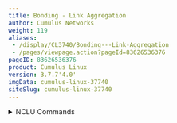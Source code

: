 ```yaml
---
title: Bonding - Link Aggregation
author: Cumulus Networks
weight: 119
aliases:
 - /display/CL3740/Bonding---Link-Aggregation
 - /pages/viewpage.action?pageId=83626536376
pageID: 83626536376
product: Cumulus Linux
version: 3.7.7'4.0'
imgData: cumulus-linux-37740
siteSlug: cumulus-linux-37740
---
```

<details>

Linux bonding provides a method for aggregating multiple network
interfaces (*slaves*) into a single logical bonded interface (*bond*).
Link aggregation is useful for linear scaling of bandwidth, load
balancing, and failover protection.

Cumulus Linux supports two bonding modes:

  - IEEE 802.3ad link aggregation mode, which that allows one or more links to
    to be aggregated together to form a *link aggregation group* (LAG), so
    so that a media access control (MAC) client can treat the link
    aggregation group as if
    it were a single link. IEEE 802.3ad link
    aggregation is the default
    mode.

  - Balance-xor mode, where the bonding of slave interfaces are static
    and all slave interfaces are active for load balancing and fault
    tolerance purposes. This is useful for
    [MLAG](/version/cumulus-linux-37740/Layer-2/Multi-Chassis-Link-Aggregation---MLAG)
    deployments.

The benefits of link aggregation include:

  - Linear scaling of bandwidth as links are added to LAG

  - Load balancing

  - Failover protection

Cumulus Linux uses version 1 of the LAG control protocol (LACP).

To temporarily bring up a bond even when there is no LACP partner, use
[LACP Bypass](/version/cumulus-linux-37740/Layer-2/LACP-Bypass).

## <span>Hash Distribution</span>

Egress traffic through a bond is distributed to a slave based on a
packet hash calculation, providing load balancing over the slaves; many
conversation flows are distributed over all available slaves to load
balance the total traffic. Traffic for a single conversation flow always
hashes to the same slave.

The hash calculation uses packet header data to choose to which slave to
transmit the packet:

  - For IP traffic, IP header source and destination fields are used in
    the calculation.

  - For IP + TCP/UDP traffic, source and destination ports are included
    in the hash calculation.

{{%notice note%}}

In a failover event, the hash calculation is adjusted to steer traffic
over available slaves.

{{%/notice%}}

## <span>Create a Bond</span>

You can create and configure a bond with the Network Command Line
Utility
([NCLU](/version/cumulus-linux-377/System-Configuration/Network-Command-Line-Utility---NCLU)).
Follow the stepsIn the example below, the front panel port interfaces swp1 thru swp4 are
slaves in bond0, while swp5 and swp6 are not part of bond0.

{{% imgOld 0 %}}

To create and configure a bond:

<summary>NCLU Commands </summary>

Run the `net add bond` command. The example command below to creates a new bond:

1.  SSH into the switch.

2.  Add a bond using the `net add bond` command, replacing `[bond-name]`
    with the name of the bond, and `[slaves]` with the list of slaves:
    
        cumulus@switch:~$ net add bond [bond-name]bond
called `bond0` with slaves swp1, swp2, swp3, and swp4:

    cumulus@switch:~$ net add bond bond0 bond slaves swp1-4
    cumulus@switch:~$ net pending
    cumulus@switch:~$ net commit

<summary>Linux Commands </summary>

Edit the `/etc/network/interfaces` file and add a stanza for the bond.
The example below creates a bond called `bond0` with slaves swp1, swp2,
swp3, and swp4:

    cumulus@switch:~$ sudo nanno /etc/network/interfaces
     
    ...
    auto bond0
    iface bond0
        bond -slaves [slaves]
        cumulus@switch:~$ net pending
        cumulus@switch:~$ net commit
    swp1 swp2 swp3 swp4
    ...

Run the `ifreload -a` command to load the new configuration:

    cumulus@switch:~$ ifreload -a

{{%notice note%}}

   - The bond is configured by default in IEEE 802.3ad link aggregation
    mode. To configure the bond in balance-xor mode, see [bConfigurationd
    modeParameters](#src-83626536376_Bonding-LinkAggregation-bond_mode) below.

{{%notice note%}}

  - If the bond is *not* going to become part of a bridge, you need to
    specify an IP address.

  - The name of the bond must be:

  - C compliant with Linux interface naming
    conventions.

  - Unique within the switch and unique within the switch.

{{%/notice%}}

When networking is started on the switch, bond0 is created as MASTER and
interfaces swp1 thru swp4 come up in SLAVE mode, as seen in the `ip link
show` command:

    cumulus@switch:~$ ip link show
    ...
     
    3: swp1: <BROADCAST,MULTICAST,SLAVE,UP,LOWER_UP> mtu 1500 qdisc pfifo_fast master bond0 state UP mode DEFAULT qlen 500
        link/ether 44:38:39:00:03:c1 brd ff:ff:ff:ff:ff:ff
    4: swp2: <BROADCAST,MULTICAST,SLAVE,UP,LOWER_UP> mtu 1500 qdisc pfifo_fast master bond0 state UP mode DEFAULT qlen 500
        link/ether 44:38:39:00:03:c1 brd ff:ff:ff:ff:ff:ff
    5: swp3: <BROADCAST,MULTICAST,SLAVE,UP,LOWER_UP> mtu 1500 qdisc pfifo_fast master bond0 state UP mode DEFAULT qlen 500
        link/ether 44:38:39:00:03:c1 brd ff:ff:ff:ff:ff:ff
    6: swp4: <BROADCAST,MULTICAST,SLAVE,UP,LOWER_UP> mtu 1500 qdisc pfifo_fast master bond0 state UP mode DEFAULT qlen 500
        link/ether 44:38:39:00:03:c1 brd ff:ff:ff:ff:ff:ff
     
    ...
     
    55: bond0: <BROADCAST,MULTICAST,MASTER,UP,LOWER_UP> mtu 1500 qdisc noqueue state UP mode DEFAULT
        link/ether 44:38:39:00:03:c1 brd ff:ff:ff:ff:ff:ff

{{%notice note%}}

All slave interfaces within a bond have the same MAC address as the
bond. Typically, the first slave added to the bond donates its MAC
address as the bond MAC address, whereas the MAC addresses of the other
slaves are set to the bond MAC address. The bond MAC address is used as
the source MAC address for all traffic leaving the bond and provides a
single destination MAC address to address traffic to the bond.

{{%/notice%}}

### <span>Configuratie Bond Options</span>

The configuration options and their default values are listed in the
table below.for a bond are are described in the table
below. To configure a bond:

<summary>NCLU Commands </summary>

Run `net add bond <bond-name> bond <option>`. The following example sets
the bond mode for bond01 to `balance-xor`:

    cumulus@switch:~$ net add bond bond1 bond mode balance-xor
    cumulus@switch:~$ net pending
    cumulus@switch:~$ net commit

<summary>Linux Commands </summary>

Edit the `/etc/network/interfaces` file and add the parameter to the
bond stanza, then load the new configuration. The following example sets
the bond mode for bond01 to `balance-xor`:

    cumulus@switch:~$ sudo nanno /etc/network/interfaces
     
    ...
    auto bond1
    iface bond1
        bond-mode balance-xor
        bond-slaves swp1 swp2 swp3 swp4
    ...

Run the `ifreload -a` command to load the new configuration:

    cumulus@switch:~$ ifreload -a

{{%notice note%}}

Each bond configuration option, except for `bond slaves,` is set to the
recommended value by default in Cumulus Linux. Only configure an option
if a different setting is needed. For more information on configuration
values, refer to the [Related
Information](#src-83626536376_Bonding-LinkAggregation-related-information)
section below.

{{%/notice%}}

<table>
<colgroup>
<col style="width: 33%" />
<col style="width: 33%" />
<col style="width: 33%" />
</colgroup>
<thead>
<tr class="header">
<th><p>NCLU Configuration Option</p></th>
<th><p>Description</p></th>
<th><p>Default ValueInterfaces File Parameter <span style="color: #36424a;"> </span> <span style="color: #36424a;"> </span> <span style="color: #36424a;"> </span></p></th>
<th><p>NCLU <span style="color: #36424a;"> </span> <span style="color: #36424a;"> </span> <span style="color: #36424a;"> </span> <span style="color: #36424a;"> <span style="color: #36424a;"> </span> <span style="color: #36424a;"> </span> <span style="color: #36424a;"> </span> <span style="color: #36424a;"> </span> <span style="color: #36424a;"> </span> <span style="color: #36424a;"> </span> </span> <span style="color: #36424a;"> </span> <span style="color: #36424a;"> </span> <span style="color: #36424a;"> </span> <span style="color: #36424a;"> </span> <span style="color: #36424a;"> <span style="color: #36424a;"> </span> <span style="color: #36424a;"> <span style="color: #36424a;"> </span> <span style="color: #36424a;"> </span> <span style="color: #36424a;"> </span> </span> </span></p></th>
<th><p>Description</p></th>
</tr>
</thead>
<tbody>
<tr class="odd">
<td><p><code>bond -mode 802.3ad|balance-xor</code></p></td>
<td><p>The bonding mode. Cumulus Linux supports IEEE 802.3ad link aggregation mode and balance-xor mode. IEEE 802.3ad link aggregation is the default mode.</p>
<p>You can change the bond mode using NCLU. The following example changes bond1 to balance-xor m<code>bond mode 802.3ad|balance-xor</code></p></td>
<td><p><span id="src-8366376_Bonding-LinkAggregation-bond_mode"></span><span id="src-8366376_Bonding-LinkAggregation-balance_xor"></span>Cumulus Linux supports IEEE 802.3ad link aggregation mode (<code>802.3ad</code>) and <code>balance-xor</code> mode. The default mode is <code>802.3ad</code>.</p>
<p>{{%notice note%}}</p>
<ul>
<li><p>When you enable <code>balance-xor</code> mode, the bonding of slave interfaces are static and all slave interfaces are active for load balancing and fault tolerance purposes. Packet transmission on the bond is based on the hash policy specified by <code>xmit-hash-policy</code>.</p>
<p><strong>Note</strong>: Use balance-xor mode only if you cannot use LACP. <a href="#src-8362653_Bonding</li>
<li><p>When using <code>balance-xor</code> mode to dual-connect host-facing bonds in an <a href="/version/cumulus-linux-40/Layer-2/Multi-Chassis-Link-Aggregation-balance_xor">See below</a> for more information.</p>
<pre><code>cumulus@switch:~$ net add bond bond1 bond mode balance-xor
cumulus@switch:~$ net pending
cumulus@switch:~$ net commit</code></pre>
<p>The following example changes bond1 to IEEE 802.3ad link aggregation mode:</p>
<pre><code>cumulus@switch:~$ net add bond bond1 bond mode 802.3ad
cumulus@switch:~$ net pending
cumulus@switch:~$ net commit</code>--MLAG">MLAG</a> environment, you <strong>must</strong> configure the <code>clag_id</code> parameter on the MLAG bonds and it must be the same on both MLAG switches. Otherwise, the bonds are treated by the MLAG switch pair as single-connected.</p></li>
<li><p>Use <code>balance-xor</code> mode <strong>only</strong> if you cannot use LACP; LACP can detect mismatched link attributes between bond members and can even detect misconnections.</pre></tdli>
<td><p><code>802.3ad</code>/ul>
<p>{{%/notice%}}</p></td>
</tr>
<tr class="even">
<td><p><code>bond slaves-slaves &lt;interface-list&gt;</code></p></td>
<td><p><code>bond slaves &lt;interface-list&gt;</code></p></td>
<td><p>The list of slaves in the bond.</p></td>
<td><p>N/A</p></td>
</tr>
<tr class="odd">
<td><p><code>bond miimon-miimon</code></p></td>
<td><p><code>bond miimon</code> <code>&lt;value&gt;</code></p></td>
<td><p>Defines how often the link state of each slave is inspected for failures.</p></td>
<td><p><code>100</code></p></td>
</tr>
<tr class="even">
<td><p><code>bond downdelay You can specify a value between 0 and 255. The default value is 100.</p></td>
</tr>
<tr class="even">
<td><p><code>bond-downdelay &lt;value&gt;</code></p></td>
<td><p><code>bond downdelay &lt;milliseconds&gt;</code></p></td>
<td><p>Specifies the time, in milliseconds (between 0 and 65535), to wait before disabling a slave after a link failure has beenis detected. The default value is 0.</p>
<p>This option is only valid for the miimon link monitor. The <code>downdelay</code> value must be a multiple of the miimon value; if not, it is rounded down to the nearest multiple.</p></td>
<td><p>0</p></td>
</tr>
<tr class="odd">
<td><p><code>bond updelay-updelay &lt;milliseconds&gt;</code></p></td>
<td><p><code>bond updelay &lt;milliseconds&gt;</code></p></td>
<td><p>Specifies the time, in milliseconds (between 0 and 65535), to wait before enabling a slave after a link recovery has beenis detected. The default value is 0.</p>
<p>This option is only valid for the miimon link monitor. The updelay value must be a multiple of the miimon value; if not, it is rounded down to the nearest multiple.</p></td>
<td><p>0</p></td>
</tr>
<tr class="even">
<td><p><code>bond -use-carrier no</code></p></td>
<td><p>Determines the link state.</p></td>
<td><p><code>1</code></p></td>
</tr>
<tr class="odd">
<td><p><code>bond xmit-hash-policyuse-carrier no</code></p></td>
<td><p>The hash method used to select the slave for a given packet.</p>
<p>{{%notice warning%}}</p>
<p>Do not change this setting.</p>
<p>{{%/notice%}}</p></td>
<td><p><code>layer3+4</code></p></td>
</tr>
<tr class="even"Determines the link state.</p></td>
</tr>
<tr class="odd">
<td><p><code>bond-lacp-bypass-allow</code></p></td>
<td><p><code>bond lacp-bypass-allow</code></p></td>
<td><p>Enables <a href="/version/cumulus-linux-37740/Layer-2/LACP-Bypass">LACP bypass</a>.</p></td>
<td><p>N/A</p></td>
</tr>
<tr class="odd"/tr>
<tr class="even">
<td><p><code>bond-lacp-rate slow</code></p></td>
<td><p><code>bond lacp-rate slow</code></p></td>
<td><p>Sets the rate to ask the link partner to transmit LACP control packets.</p>
<p>You can set the LACP rate to slow using <a href="/version/cumulus-linux-377/System-Configuration/Network-Command-Line-Utility---NCLU">NCLU</a>:</p>
<pre><code>cumulus@switch:~$ net add bond bond01 bond lacp-rate slow <code>slow</code> is the only option.</p></td>
</tr>
<tr class="odd">
<td><p><code>bond-min-links</code></pre></td>
<td><p>1</p></td>
</tr>
<tr class="even">
<td><p><code>bond min-links</code></p></td>
<td><p>Defines the minimum number of links (between 0 and 255) that must be active before the bond is put into service.</p>
<p>{{%notice info%}} The default value is 1.</p>
<p>A value greater than <code>1</code> is useful if higher level services need to ensure a minimum aggregate bandwidth level before activating a bond. Keeping <code>bond-min-links</code> set to <code>1</code> indicates the bond must have at least one active member. If the number of active members drops below the <code>bond-min-links</code> setting, the bond will appears to upper-level protocols as <code>link-down</code>. When the number of active links returns to greater than or equal to <code>bond-min-links</code>, the bond becomes <code>link-up</code>.</p>
<p>{{%/notice%}}</p></td>
<td><p>1</p></td>
</tr>
</tbody>
</table>

### <span id="src-8362653_Bonding-LinkAggregation-balance_xor" class="confluence-anchor-link"></span><span>Enable balance-xor Mode</span>

When you enable *balance-xor mode*, the bonding of slave interfaces are
static and all slave interfaces are active for load balancing and fault
tolerance purposes. Packet transmission on the bond is based on the hash
policy specified by `xmit-hash-policy`.

When using balance-xor mode to dual-connect host-facing bonds in an
[MLAG](/version/cumulus-linux-377/Layer-2/Multi-Chassis-Link-Aggregation---MLAG)
environment, you **must** configure the `clag_id` parameter on the MLAG
bonds and it must be the same on both MLAG switches. Otherwise, the
bonds are treated by the MLAG switch pair as single-connected.

{{%notice note%}}

Use balance-xor mode **only** if you cannot use LACP; LACP can detect
mismatched link attributes between bond members and can even detect
misconnections.

{{%/notice%}}

To change the mode of an existing bond to balance-xor, run the `net add
bond <bond-name> bond mode balance-xor` command. The following example
commands change bond1 to balance-xor mode:

    cumulus@switch:~$ net add bond bond1 bond mode balance-xor
    cumulus@switch:~$ net pending
    cumulus@switch:~$ net commit

To create a new bond and configure the bond to use balance-xor mode,
create the bond, then configure the bond mode. The following example
commands create a bond called bond1 and configure bond mode to be
balance-xor:

    cumulus@switch:~$ net add bond bond1 bond slaves swp3,4
    cumulus@switch:~$ net add bond bond1 bond mode balance-xor
    cumulus@switch:~$ net pending
    cumulus@switch:~$ net commit

These commands create the following configuration in the
`/etc/network/interfaces` file:

    auto bond1
    iface bond1
        bond-mode balance-xor
        bond-slaves swp3 swp4

To view the bond, use
[NCLU](/version/cumulus-linux-377/System-Configuration/Network-Command-Line-Utility---NCLU)>Show Bond Information</span>

To show information for a bond:

<summary>NCLU Commands </summary>

Run the `net show interface <bond>` command:

    cumulus@switch:~$ net show interface bond1 
        Name    MAC                Speed    MTU    Mode
    --  ------  -----------------  -------  -----  ------
    UP  bond1   00:02:00:00:00:12  20G      1500   Bond
      
      
    Bond Details
    ---------------  -------------
    Bond Mode:       Balance-XOR
    Load Balancing:  Layer3+4
    Minimum Links:   1
    In CLAG:         CLAG Inactive
      
      
        Port     Speed      TX    RX    Err    Link Failures
    --  -------  -------  ----  ----  -----  ---------------
    UP  swp3(P)  10G         0     0      0                0
    UP  swp4(P)  10G         0     0      0                0
      
      
    LLDP
    -------  ----  ------------
    swp3(P)  ====  swp1(p1c1h1)
    swp4(P)  ====  swp2(p1c1h1)Routing
    -------
      Interface bond1 is up, line protocol is up
      Link ups:       3    last: 2017/04/26 21:00:38.26
      Link downs:     2    last: 2017/04/26 20:59:56.78
      PTM status: disabled
      vrf: Default-IP-Routing-Table
      index 31 metric 0 mtu 1500
      flags: <UP,BROADCAST,RUNNING,MULTICAST>
      Type: Ethernet
      HWaddr: 00:02:00:00:00:12
      inet6 fe80::202:ff:fe00:12/64
      Interface Type Other

## <span>Example Configuration: Bonding 4 Slaves</span<summary>Linux Commands </summary>

IRun the following example, the front panel port interfaces swp1 thru swp4
are slaves in bond0, while swp5 and swp6 are not part of bond0.

{{% imgOld 0 %}}

{{%notice info%}}

**Example Bond Configuration**

The following commands create a bond with four slaves:

    cumulus@switch:~$ net add bond bond0 address 10.0.0.1/30
    cumulus@switch:~$ net add bond bond0 bond slaves swp1-4
    cumulus@switch:~$ net pending
    cumulus@switch:~$ net commit

These commands create this code snippet in the `/etc/network/interfaces`
file:

    auto bond0
    iface bond0
        address 10.0.0.1/30
   `sudo cat /proc/net/bonding/<bond>` command:

    cumulus@switch:~$ sudo cat /proc/net/bonding/bond01
     
    Ethernet Channel Bonding Driver: v3.7.1 (April 27, 2011)
     bBond-slaves swp1 swp2 swp3 swp4

<div class="confbox admonition admonition-note">

<span class="admonition-icon confluence-information-macro-icon"></span>

<div class="admonition-body">

{{%notice info%}}

If the bond is going to become part of a bridge, you do not need to
specify an IP address.

{{%/notice%}}

</div>

</div>

{{%/notice%}}

When networking is started on the switch, bond0 is created as MASTER and
interfaces swp1 thru swp4 come up in SLAVE mode, as seen in the `ip link
show` command:

    cumulus@switch:~$ ip link show
    ...
     
    3: swp1: <BROADCAST,MULTICAST,SLAVE,UP,LOWER_UP> mtu 1500 qdisc pfifo_fast master bond0 state UP mode DEFAULT qlen 500
        link/ether 44:38:39:00:03:c1 brd ff:ff:ff:ff:ff:ff
    4: swp2: <BROADCAST,MULTICAST,SLAVE,UP,LOWER_UP> mtu 1500 qdisc pfifo_fast master bond0 state UP mode DEFAULT qlen 500
ing Mode: load balancing (xor)
    Transmit Hash Policy: layer3+4 (1)
    MII Status: up
    MII Polling Interval (ms): 100
    Up Delay (ms): 0
    Down Delay (ms): 0
     
     
    link/ether 44:38:39:00:03:c1 brd ff:ff:ff:ff:ff:ff
    5: swp3: <BROADCAST,MULTICAST,SLAVE,UP,LOWER_UP> mtu 1500 qdisc pfifo_fast master bond0 state UP mode DEFAULT qlen 500
        link/ether 44:38:39:00:03:c1 brd ff:ff:ff:ff:ff:ff
    6: swp4: <BROADCAST,MULTICAST,SLAVE,UP,LOWER_UP> mtu 1500 qdisc pfifo_fast master bond0 state UP mode DEFAULT qlen 500
        link/ether 44:38:39:00:03:c1 brd ff:ff:ff:ff:ff:ff
     
    ...
     
    55: bond0: <BROADCAST,MULTICAST,MASTER,UP,LOWER_UP> mtu 1500 qdisc noqueue state UP mode DEFAULT
        link/ether 44:38:39:00:03:c1 brd ff:ff:ff:ff:ff:ff

{{%notice note%}}

All slave interfaces within a bond have the same MAC address as the
bond. Typically, the first slave added to the bond donates its MAC
address as the bond MAC address, whereas the MAC addresses of the other
slaves are set to the bond MAC address.

The bond MAC address is used as the source MAC address for all traffic
leaving the bond and provides a single destination MAC address to
address traffic to the bond.

{{%/notice%}}Slave Interface: swp1
    MII Status: up
    Speed: 1000 Mbps
    Duplex: full
    Link Failure Count: 0
    Permanent HW addr: 44:38:39:00:00:03
    Slave queue ID: 0

## <span>Caveats and Errata</span>

  - An interface cannot belong to multiple bonds.

  - A bond can have subinterfaces, but subinterfaces cannot have a bond.

  - A bond cannot enslave VLAN subinterfaces.

  - Set all slave ports within a bond to the same speed/duplex and make
    sure they match the link partner’s slave ports.

  - On a [Cumulus
    RMP](https://docs.cumulusnetworks.com/display/RMP/Cumulus+RMP)
    switch, if you create a bond with multiple 10G member ports, traffic
    gets dropped when the bond uses members of the same *unit* listed in
    the `/var/lib/cumulus/porttab` file. For example, traffic gets
    dropped if both swp49 and swp52 are in the bond because they both
    are in the xe0 unitxe0 (or if both swp50 and swp51 are in the same bond
    because
    they are both in xe1):  
    swp49 xe0 0 0 -1 0  
    swp50 xe1 0 0 -1 0  
    swp51 xe1 1 0 -1 0  
    swp52 xe0 1 0 -1 0  
    Single port member bonds, bonds with different units (xe0 or xe1, as
    above), or layer 3 bonds do not have this issue.
    
    {{%notice note%}}
    
    On Cumulus RMP switches, which are built with two Hurricane2 ASICs,
    you cannot form an LACP bond on links that terminate on different
    Hurricane2 ASICs.
    
    {{%/notice%}}

## <span id="src-83626536376_Bonding-LinkAggregation-related-information" class="confluence-anchor-link"></span><span>Related Information</span>

  - [Linux Foundation -
    Bonding](http://www.linuxfoundation.org/collaborate/workgroups/networking/bonding)

  - [802.3ad](http://www.ieee802.org/3/ad/) ([Accessible
    writeup](http://cs.uccs.edu/%7Escold/doc/linkage%20aggregation.pdf))

  - [Wikipedia - Link
    aggregation](http://en.wikipedia.org/wiki/Link_aggregation)

<article id="html-search-results" class="ht-content" style="display: none;">

</article>

<footer id="ht-footer">

</footer>

</details>
<!--stackedit_data:
eyJoaXN0b3J5IjpbMTM1NjE2NTM3N119
-->